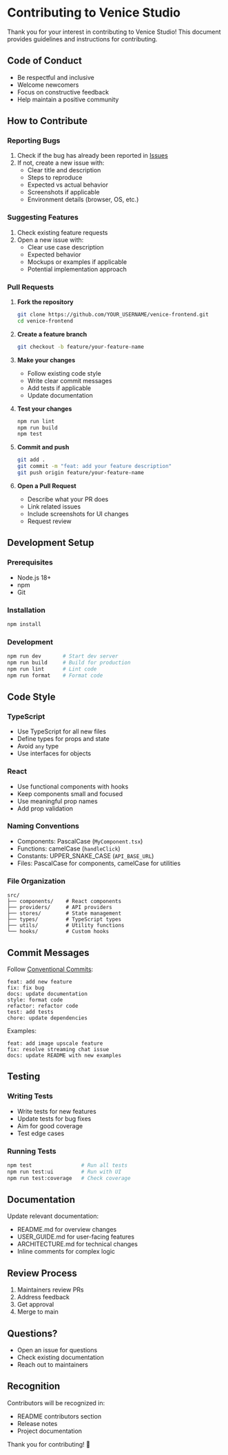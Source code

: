 # Contributing to Venice Studio

Thank you for your interest in contributing to Venice Studio! This document provides guidelines and instructions for contributing.

## Code of Conduct

- Be respectful and inclusive
- Welcome newcomers
- Focus on constructive feedback
- Help maintain a positive community

## How to Contribute

### Reporting Bugs

1. Check if the bug has already been reported in [Issues](https://github.com/FoxingWolf/venice-frontend/issues)
2. If not, create a new issue with:
   - Clear title and description
   - Steps to reproduce
   - Expected vs actual behavior
   - Screenshots if applicable
   - Environment details (browser, OS, etc.)

### Suggesting Features

1. Check existing feature requests
2. Open a new issue with:
   - Clear use case description
   - Expected behavior
   - Mockups or examples if applicable
   - Potential implementation approach

### Pull Requests

1. **Fork the repository**
   ```bash
   git clone https://github.com/YOUR_USERNAME/venice-frontend.git
   cd venice-frontend
   ```

2. **Create a feature branch**
   ```bash
   git checkout -b feature/your-feature-name
   ```

3. **Make your changes**
   - Follow existing code style
   - Write clear commit messages
   - Add tests if applicable
   - Update documentation

4. **Test your changes**
   ```bash
   npm run lint
   npm run build
   npm test
   ```

5. **Commit and push**
   ```bash
   git add .
   git commit -m "feat: add your feature description"
   git push origin feature/your-feature-name
   ```

6. **Open a Pull Request**
   - Describe what your PR does
   - Link related issues
   - Include screenshots for UI changes
   - Request review

## Development Setup

### Prerequisites
- Node.js 18+
- npm
- Git

### Installation
```bash
npm install
```

### Development
```bash
npm run dev       # Start dev server
npm run build     # Build for production
npm run lint      # Lint code
npm run format    # Format code
```

## Code Style

### TypeScript
- Use TypeScript for all new files
- Define types for props and state
- Avoid `any` type
- Use interfaces for objects

### React
- Use functional components with hooks
- Keep components small and focused
- Use meaningful prop names
- Add prop validation

### Naming Conventions
- Components: PascalCase (`MyComponent.tsx`)
- Functions: camelCase (`handleClick`)
- Constants: UPPER_SNAKE_CASE (`API_BASE_URL`)
- Files: PascalCase for components, camelCase for utilities

### File Organization
```
src/
├── components/    # React components
├── providers/     # API providers
├── stores/        # State management
├── types/         # TypeScript types
├── utils/         # Utility functions
└── hooks/         # Custom hooks
```

## Commit Messages

Follow [Conventional Commits](https://www.conventionalcommits.org/):

```
feat: add new feature
fix: fix bug
docs: update documentation
style: format code
refactor: refactor code
test: add tests
chore: update dependencies
```

Examples:
```
feat: add image upscale feature
fix: resolve streaming chat issue
docs: update README with new examples
```

## Testing

### Writing Tests
- Write tests for new features
- Update tests for bug fixes
- Aim for good coverage
- Test edge cases

### Running Tests
```bash
npm test                # Run all tests
npm run test:ui         # Run with UI
npm run test:coverage   # Check coverage
```

## Documentation

Update relevant documentation:
- README.md for overview changes
- USER_GUIDE.md for user-facing features
- ARCHITECTURE.md for technical changes
- Inline comments for complex logic

## Review Process

1. Maintainers review PRs
2. Address feedback
3. Get approval
4. Merge to main

## Questions?

- Open an issue for questions
- Check existing documentation
- Reach out to maintainers

## Recognition

Contributors will be recognized in:
- README contributors section
- Release notes
- Project documentation

Thank you for contributing! 🎉
